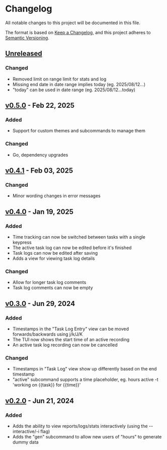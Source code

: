 # Changelog

All notable changes to this project will be documented in this file.

The format is based on [Keep a Changelog](https://keepachangelog.com/en/1.1.0/),
and this project adheres to [Semantic Versioning](https://semver.org/spec/v2.0.0.html).

## [Unreleased]

### Changed

- Removed limit on range limit for stats and log
- Missing end date in date range implies today (eg. 2025/08/12...)
- "today" can be used in date range (eg. 2025/08/12...today)

## [v0.5.0] - Feb 22, 2025

### Added

- Support for custom themes and subcommands to manage them

### Changed

- Go, dependency upgrades

## [v0.4.1] - Feb 03, 2025

### Changed

- Minor wording changes in error messages

## [v0.4.0] - Jan 19, 2025

### Added

- Time tracking can now be switched between tasks with a single keypress
- The active task log can now be edited before it's finished
- Task logs can now be edited after saving
- Adds a view for viewing task log details

### Changed

- Allow for longer task log comments
- Task log comments can now be empty

## [v0.3.0] - Jun 29, 2024

### Added

- Timestamps in the "Task Log Entry" view can be moved forwards/backwards using
  j/k/J/K
- The TUI now shows the start time of an active recording
- An active task log recording can now be cancelled

### Changed

- Timestamps in "Task Log" view show up differently based on the end timestamp
- "active" subcommand supports a time placeholder, eg. hours active -t 'working
  on {{task}} for {{time}}'

## [v0.2.0] - Jun 21, 2024

### Added

- Adds the ability to view reports/logs/stats interactively (using the
  --interactive/-i flag)
- Adds the "gen" subcommand to allow new users of "hours" to generate dummy data

[unreleased]: https://github.com/dhth/hours/compare/v0.5.0...HEAD
[v0.5.0]: https://github.com/dhth/hours/compare/v0.4.1...v0.5.0
[v0.4.1]: https://github.com/dhth/hours/compare/v0.4.0...v0.4.1
[v0.4.0]: https://github.com/dhth/hours/compare/v0.3.0...v0.4.0
[v0.3.0]: https://github.com/dhth/hours/compare/v0.2.0...v0.3.0
[v0.2.0]: https://github.com/dhth/hours/compare/v0.1.0...v0.2.0
